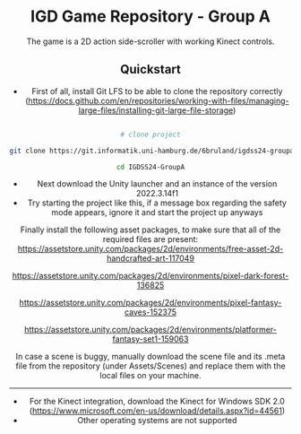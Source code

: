 <div align="center">

  

# IGD Game Repository - Group A

The game is a 2D action side-scroller with working Kinect controls.

## Quickstart

 - First of all, install Git LFS to be able to clone the repository correctly (https://docs.github.com/en/repositories/working-with-files/managing-large-files/installing-git-large-file-storage)

```bash

# clone project

git clone https://git.informatik.uni-hamburg.de/6bruland/igdss24-groupa.git

cd IGDSS24-GroupA

```

- Next download the Unity launcher and an instance of the version 2022.3.14f1
- Try starting the project like this, if a message box regarding the safety mode appears, ignore it and start the project up anyways

Finally install the following asset packages, to make sure that all of the required files are present:
https://assetstore.unity.com/packages/2d/environments/free-asset-2d-handcrafted-art-117049

https://assetstore.unity.com/packages/2d/environments/pixel-dark-forest-136825

https://assetstore.unity.com/packages/2d/environments/pixel-fantasy-caves-152375

https://assetstore.unity.com/packages/2d/environments/platformer-fantasy-set1-159063

In case a scene is buggy, manually download the scene file and its .meta file from the repository (under Assets/Scenes) and replace them with the local files on your machine.


-----
- For the Kinect integration, download the Kinect for Windows SDK 2.0 (https://www.microsoft.com/en-us/download/details.aspx?id=44561)
- Other operating systems are not supported